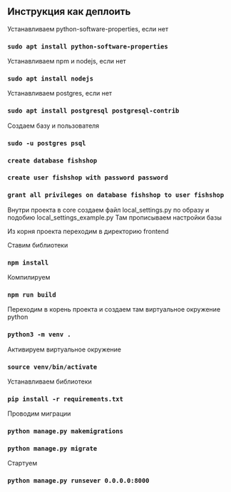 ## Инструкция как деплоить

Устанавливаем python-software-properties, если нет

### `sudo apt install python-software-properties`

Устанавливаем npm и nodejs, если нет

### `sudo apt install nodejs`

Устанавливаем postgres, если нет

### `sudo apt install postgresql postgresql-contrib`

Создаем базу и пользователя

### `sudo -u postgres psql`

### `create database fishshop`

### `create user fishshop with password password`

### `grant all privileges on database fishshop to user fishshop`

Внутри проекта в core создаем файл local_settings.py по образу и подобию local_settings_example.py
Там прописываем настройки базы

Из корня проекта переходим в директорию frontend

Ставим библиотеки

### `npm install`

Компилируем

### `npm run build`

Переходим в корень проекта и создаем там виртуальное окружение python

### `python3 -m venv .`

Активируем виртуальное окружение

### `source venv/bin/activate`

Устанавливаем библиотеки

### `pip install -r requirements.txt`

Проводим миграции

### `python manage.py makemigrations`

### `python manage.py migrate`

Стартуем

### `python manage.py runsever 0.0.0.0:8000`